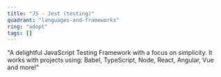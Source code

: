 ```yaml
---
title: "JS - Jest (testing)"
quadrant: "languages-and-frameworks"
ring: "adopt"
tags: []
---
```


"A delightful JavaScript Testing Framework with a focus on simplicity.  It works with projects using: Babel, TypeScript, Node, React, Angular, Vue and more!"

